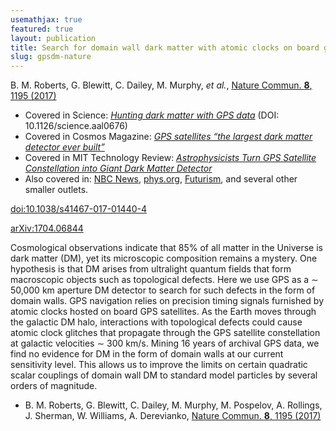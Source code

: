 ```yaml
---
usemathjax: true
featured: true
layout: publication
title: Search for domain wall dark matter with atomic clocks on board global positioning system satellites
slug: gpsdm-nature
---
```


B. M. Roberts, G. Blewitt, C. Dailey, M. Murphy, _et al._, [Nature Commun. **8**, 1195 (2017)](http://dx.doi.org/10.1038/s41467-017-01440-4)

 * Covered in Science: [_Hunting dark matter with GPS data_](https://www.sciencemag.org/news/2017/01/hunting-dark-matter-gps-data) (DOI: 10.1126/science.aal0676)
 * Covered in Cosmos Magazine: [_GPS satellites “the largest dark matter detector ever built”_](https://cosmosmagazine.com/space/gps-satellites-the-largest-dark-matter-detector-ever-built)
 * Covered in MIT Technology Review: [_Astrophysicists Turn GPS Satellite Constellation into Giant Dark Matter Detector_](https://www.technologyreview.com/s/604326/astrophysicists-turn-gps-satellite-constellation-into-giant-dark-matter-detector/)
 * Also covered in: [NBC News](https://www.nbcnews.com/mach/science/search-dark-matter-just-took-big-step-forward-ncna817056),  [phys.org](https://phys.org/news/2017-11-closer-dark-gps-satellite-atomic.html),  [Futurism](https://futurism.com/one-step-closer-dark-matter/), and several other smaller outlets.

[doi:10.1038/s41467-017-01440-4](http://dx.doi.org/10.1038/s41467-017-01440-4)

[arXiv:1704.06844](http://arxiv.org/abs/1704.06844)

Cosmological observations indicate that 85% of all matter in the Universe is dark matter (DM), yet its microscopic composition remains a mystery. One hypothesis is that DM arises from ultralight quantum fields that form macroscopic objects such as topological defects. Here we use GPS as a $\sim$ 50,000 km aperture DM detector to search for such defects in the form of domain walls. GPS navigation relies on precision timing signals furnished by atomic clocks hosted on board GPS satellites. As the Earth moves through the galactic DM halo, interactions with topological defects could cause atomic clock glitches that propagate through the GPS satellite constellation at galactic velocities $\sim$ 300 km/s. Mining 16 years of archival GPS data, we find no evidence for DM in the form of domain walls at our current sensitivity level. This allows us to improve the limits on certain quadratic scalar couplings of domain wall DM to standard model particles by several orders of magnitude.

 * B. M. Roberts, G. Blewitt, C. Dailey, M. Murphy, M. Pospelov, A. Rollings, J. Sherman, W. Williams, A. Derevianko, [Nature Commun. **8**, 1195 (2017)](http://dx.doi.org/10.1038/s41467-017-01440-4)
